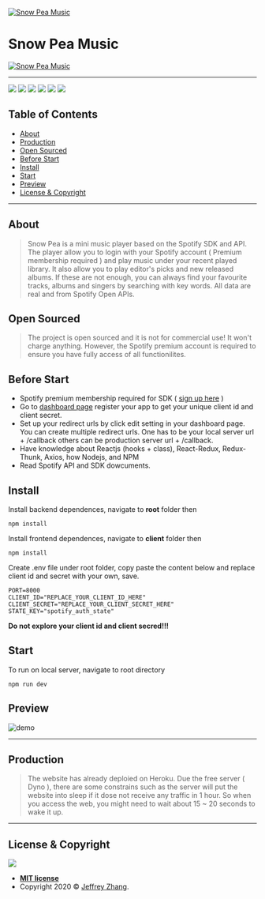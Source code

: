 <a href="https://snowpea.herokuapp.com/"><img src="https://github.com/zhenyu0519/SnowPeaMusic/blob/master/client/public/logo-64x64.png" title="Snow Pea Music" alt="Snow Pea Music"></a>

# Snow Pea Music 

<a href="https://snowpea.herokuapp.com/"><img src="https://github.com/zhenyu0519/SnowPeaMusic/blob/master/client/public/demo.jpg" title="Snow Pea Music" alt="Snow Pea Music"></a>

---

![](https://img.shields.io/github/issues/zhenyu0519/SnowPeaMusic?color=red&style=flat-square)
![](https://img.shields.io/github/forks/zhenyu0519/SnowPeaMusic?color=green&style=flat-square)
![](https://img.shields.io/github/stars/zhenyu0519/SnowPeaMusic?color=yellow&style=flat-square)
![](https://img.shields.io/github/license/zhenyu0519/SnowPeaMusic?style=flat-square)
![](https://img.shields.io/github/repo-size/zhenyu0519/SnowPeaMusic?color=orange&style=flat-square)
![](https://img.shields.io/github/languages/top/zhenyu0519/SnowPeaMusic?color=blue&style=flat-square)


## Table of Contents 

  - [About](#about)
  - [Production](#production)
  - [Open Sourced](#open-sourced)
  - [Before Start](#before-start)
  - [Install](#install)
  - [Start](#start)
  - [Preview](#preview)
  - [License & Copyright](#license-&-copyright)

---

## About
 > Snow Pea is a mini music player based on the Spotify SDK and API. The player allow you to login with your Spotify account ( Premium membership required ) and play music under your recent played library. It also allow you to play editor's picks and new released albums. If these are not enough, you can always find your favourite tracks, albums and singers by searching with key words. All data are real and from Spotify Open APIs.

## Open Sourced
> The project is open sourced and it is not for commercial use! It won't charge anything. However, the Spotify premium account is required to ensure you have fully access of all functionilites.

## Before Start 
* Spotify premium membership required for SDK ( [sign up here](https://www.spotify.com/us/premium/) )
* Go to [dashboard page](https://developer.spotify.com/dashboard/login) register your app to get your unique client id and client secret.
* Set up your redirect urls by click edit setting in your dashboard page. You can create multiple redirect urls. One has to be your local server url + /callback others can be production server url + /callback.
* Have knowledge about Reactjs (hooks + class), React-Redux, Redux-Thunk, Axios, how Nodejs, and NPM
* Read Spotify API and SDK dowcuments.

## Install
  Install backend dependences, navigate to **root** folder then
  ```
  npm install
  ```
  Install frontend dependences, navigate to **client** folder then
  ```
  npm install
  ```
  Create .env file under root folder, copy paste the content below and replace client id and secret with your own, save.
  ```
  PORT=8000
  CLIENT_ID="REPLACE_YOUR_CLIENT_ID_HERE"
  CLIENT_SECRET="REPLACE_YOUR_CLIENT_SECRET_HERE"
  STATE_KEY="spotify_auth_state"  
  ```
  **Do not explore your client id and client secred!!!**

## Start
  To run on local server, navigate to root directory
  ```
  npm run dev
  ```

## Preview
![demo](https://github.com/zhenyu0519/SnowPeaMusic/blob/master/client/public/demo.gif)

---

## Production
> The website has already deploied on Heroku. Due the free server ( Dyno ), there are some constrains such as the server will put the website into sleep if it dose not receive any traffic in 1 hour. So when you access the web, you might need to wait about 15 ~ 20 seconds to wake it up.

---
## License & Copyright

![](https://img.shields.io/github/license/zhenyu0519/SnowPeaMusic?style=flat-square)

- **[MIT license](http://opensource.org/licenses/mit-license.php)**
- Copyright 2020 © <a href="https://github.com/zhenyu0519/SnowPeaMusic" target="_blank">Jeffrey Zhang</a>.
